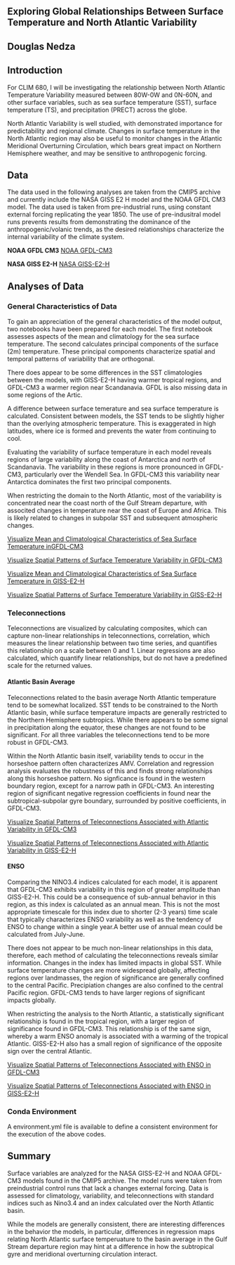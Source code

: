 ## Exploring Global Relationships Between Surface Temperature and North Atlantic Variability 
 
## Douglas Nedza

## Introduction

For CLIM 680, I will be investigating the relationship between North Atlantic Temperature Variability measured between 80W-0W and 0N-60N, and other surface variables, such as sea surface temperature (SST), surface temperature (TS), and precipitation (PRECT) across the globe.

North Atlantic Variability is well studied, with demonstrated importance for predictability and regional climate.  Changes in surface temperature in the North Atlantic region may also be useful to monitor changes in the Atlantic Meridional Overturning Circulation, which bears great impact on Northern Hemisphere weather, and may be sensitive to anthropogenic forcing.

## Data

The data used in the following analyses are taken from the CMIP5 archive and currently include the NASA GISS E2 H model and the NOAA GFDL CM3 model.
The data used is taken from pre-industrial runs, using constant external forcing replicating the year 1850.  The use of pre-indusitral model runs prevents results from demonstrating the dominance of the anthropogenic/volanic trends, as the desired relationships characterize the internal variability of the climate system.

__NOAA GFDL CM3__
[NOAA GFDL-CM3](https://www.gfdl.noaa.gov)

__NASA GISS E2-H__
[NASA GISS-E2-H](https://www.giss.nasa.gov)

## Analyses of Data

### General Characteristics of Data

To gain an appreciation of the general characteristics of the model output, two notebooks have been prepared for each model.  The first notebook assesses aspects of the mean and climatology for the sea surface temperature.  The second calculates principal components of the surface (2m) temperature.  These principal components characterize spatial and temporal patterns of variability that are orthogonal.

There does appear to be some differences in the SST climatologies between the models, with GISS-E2-H having warmer tropical regions, and GFDL-CM3 a warmer region near Scandanavia.  GFDL is also missing data in some regions of the Artic.

A difference between surface temerature and sea surface temperature is calculated.  Consistent between models, the SST tends to be slightly higher than the overlying atmospheric temperature.  This is exaggerated in high latitudes, where ice is formed and prevents the water from continuing to cool.

Evaluating the variability of surface temperature in each model reveals regions of large variability along the coast of Antarctica and north of Scandanavia.  The variability in these regions is more pronounced in GFDL-CM3, particularly over the Wendell Sea.  In GFDL-CM3 this variability near Antarctica dominates the first two principal components.

When restricting the domain to the North Atlantic, most of the variability is concentrated near the coast north of the Gulf Stream departure, with associted changes in temperature near the coast of Europe and Africa.  This is likely related to changes in subpolar SST and subsequent atmospheric changes.


[Visualize Mean and Climatological Characteristics of Sea Surface Temperature inGFDL-CM3](https://github.com/dnedza/clim680_assignments/blob/master/clim680_project_anoms_dnedza_NOAA.ipynb)

[Visualize Spatial Patterns of Surface Temperature Variability in GFDL-CM3](https://github.com/dnedza/clim680_assignments/blob/master/clim680_project_EOF_dnedza_NOAA.ipynb)

[Visualize Mean and Climatological Characteristics of Sea Surface Temperature in GISS-E2-H](https://github.com/dnedza/clim680_assignments/blob/master/clim680_project_anoms_dnedza_NASA.ipynb)

[Visualize Spatial Patterns of Surface Temperature Variability in GISS-E2-H](https://github.com/dnedza/clim680_assignments/blob/master/clim680_project_EOF_dnedza_NASA.ipynb)

### Teleconnections

Teleconnections are visualized by calculating composites, which can capture non-linear relationships in teleconnections, correlation, which measures the linear relationship between two time series, and quantifies this relationship on a scale between 0 and 1.  Linear regressions are also calculated, which quantify linear relationships, but do not have a predefined scale for the returned values. 

#### Atlantic Basin Average

Teleconnections related to the basin average North Atlantic temperature tend to be somewhat localized. SST tends to be constrained to the North Atlantic basin, while surface temperature impacts are generally restricted to the Northern Hemisphere subtropics.  While there appears to be some signal in precipitation along the equator, these changes are not found to be significant.  For all three variables the teleconnections tend to be more robust in GFDL-CM3.

Within the North Atlantic basin itself, variability tends to occur in the horseshoe pattern often characterizes AMV.  Correlation and regression analysis evaluates the robustness of this and finds strong relationships along this horseshoe pattern.  No signficance is found in the western boundary region, except for a narrow path in GFDL-CM3.  An interesting region of significant negative regression coefficients in found near the subtropical-subpolar gyre boundary, surrounded by positive coefficients, in GFDL-CM3.

[Visualize Spatial Patterns of Teleconnections Associated with Atlantic Variability in GFDL-CM3](https://github.com/dnedza/clim680_assignments/blob/master/clim680_project_amv_dnedza_NOAA.ipynb)

[Visualize Spatial Patterns of Teleconnections Associated with Atlantic Variability in GISS-E2-H](https://github.com/dnedza/clim680_assignments/blob/master/clim680_project_amv_dnedza_NASA.ipynb)


#### ENSO

Comparing the NINO3.4 indices calculated for each model, it is apparent that GFDL-CM3 exhibits variability in this region of greater amplitude than GISS-E2-H.  This could be a consequence of sub-annual behavior in this region, as this index is calculated as an annual mean.  This is not the most appropriate timescale for this index due to shorter (2-3 years) time scale that typically characterizes ENSO variability as well as the tendency of ENSO to change within a single year.A better use of annual mean could be calculated from July-June.

There does not appear to be much non-linear relationships in this data, therefore, each method of calculating the teleconnections reveals similar information.  Changes in the index has limited impacts in global SST.  While surface temperature changes are more widespread globally, affecting regions over landmasses, the region of significance are generally confined to the central Pacific.  Precipiation changes are also confined to the central Pacific region.  GFDL-CM3 tends to have larger regions of significant impacts globally.

When restricting the analysis to the North Atlantic, a statistically significant relationship is found in the tropical region, with a larger region of significance found in GFDL-CM3.  This relationship is of the same sign, whereby a warm ENSO anomaly is associated with a warming of the tropical Atlantic.  GISS-E2-H also has a small region of significance of the opposite sign over the central Atlantic.

[Visualize Spatial Patterns of Teleconnections Associated with ENSO in GFDL-CM3](https://github.com/dnedza/clim680_assignments/blob/master/clim680_project_nino_dnedza_NOAA.ipynb)

[Visualize Spatial Patterns of Teleconnections Associated with ENSO in GISS-E2-H](https://github.com/dnedza/clim680_assignments/blob/master/clim680_project_nino_dnedza_NASA.ipynb)

### Conda Environment
A environment.yml file is available to define a consistent environment for the execution of the above codes.

## Summary

Surface variables are analyzed for the NASA GISS-E2-H and NOAA GFDL-CM3 models found in the CMIP5 archive.  The model runs were taken from preindustrial control runs that lack a changes external forcing.  Data is assessed for climatology, variability, and teleconnections with standard indices such as Nino3.4 and an index calculated over the North Atlantic basin.

While the models are generally consistent, there are interesting differences in the behavior the models, in particular, differences in regression maps relating North Atlantic surface temperuature to the basin average in the Gulf Stream departure region may hint at a difference in how the subtropical gyre and meridional overturning circulation interact.   
